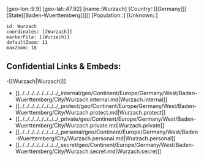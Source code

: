 ﻿---
location: [47.92,9.9]
mapzoom: [7,12] 
mapmarker: city 
type: City
tags:
- geo/City


SpocWebEntityId: 35721
isDeleted: false
confidential: public

---
[geo-lon::9.9]
[geo-lat::47.92]
[name::Wurzach]
[Country::[[Germany]]]
[State[[Baden-Wuerttemberg]]]]]
[Population::]
[Unknown::]


```leaflet
id: Wurzach
coordinates: [[Wurzach]]
markerFile: [[Wurzach]]
defaultZoom: 11 
maxZoom: 18
```


## Confidential Links & Embeds: 
-[[Wurzach|Wurzach]]] 
- [[../../../../../../../../_internal/geo/Continent/Europe/Germany/West/Baden-Wuerttemberg/City/Wurzach.internal.md|Wurzach.internal]] 
- [[../../../../../../../../_protect/geo/Continent/Europe/Germany/West/Baden-Wuerttemberg/City/Wurzach.protect.md|Wurzach.protect]] 
- [[../../../../../../../../_private/geo/Continent/Europe/Germany/West/Baden-Wuerttemberg/City/Wurzach.private.md|Wurzach.private]] 
- [[../../../../../../../../_personal/geo/Continent/Europe/Germany/West/Baden-Wuerttemberg/City/Wurzach.personal.md|Wurzach.personal]] 
- [[../../../../../../../../_secret/geo/Continent/Europe/Germany/West/Baden-Wuerttemberg/City/Wurzach.secret.md|Wurzach.secret]] 

